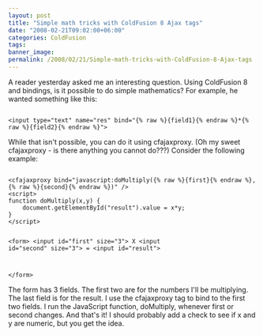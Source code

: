 ```yaml
---
layout: post
title: "Simple math tricks with ColdFusion 8 Ajax tags"
date: "2008-02-21T09:02:00+06:00"
categories: ColdFusion 
tags: 
banner_image: 
permalink: /2008/02/21/Simple-math-tricks-with-ColdFusion-8-Ajax-tags
---
```


A reader yesterday asked me an interesting question. Using ColdFusion 8 and bindings, is it possible to do simple mathematics? For example, he wanted something like this:

<code>
&lt;input type="text" name="res" bind="{% raw %}{field1}{% endraw %}*{% raw %}{field2}{% endraw %}"&gt;
</code>

While that isn't possible, you can do it using cfajaxproxy. (Oh my sweet cfajaxproxy - is there anything you cannot do???) Consider the following example:

<code>
&lt;cfajaxproxy bind="javascript:doMultiply({% raw %}{first}{% endraw %},{% raw %}{second}{% endraw %})" /&gt;
&lt;script&gt;
function doMultiply(x,y) {
	document.getElementById("result").value = x*y;
}
&lt;/script&gt;

&lt;form&gt;
&lt;input id="first" size="3"&gt; X &lt;input id="second" size="3"&gt; = &lt;input id="result"&gt;

&lt;/form&gt;
</code>

The form has 3 fields. The first two are for the numbers I'll be multiplying. The last field is for the result. I use the cfajaxproxy tag to bind to the first two fields. I run the JavaScript function, doMultiply, whenever first or second changes. And that's it! I should probably add a check to see if x and y are numeric, but you get the idea.